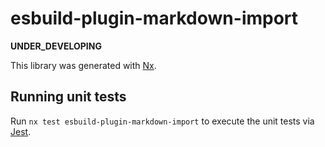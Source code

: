# esbuild-plugin-markdown-import

__UNDER_DEVELOPING__

This library was generated with [Nx](https://nx.dev).

## Running unit tests

Run `nx test esbuild-plugin-markdown-import` to execute the unit tests via [Jest](https://jestjs.io).
